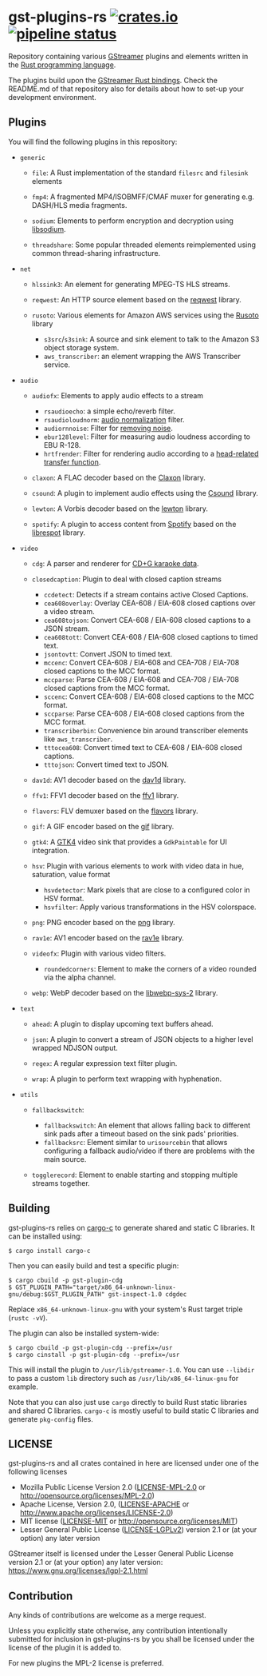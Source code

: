 # gst-plugins-rs [![crates.io](https://img.shields.io/crates/v/gst-plugin.svg)](https://crates.io/crates/gst-plugin) [![pipeline status](https://gitlab.freedesktop.org/gstreamer/gst-plugins-rs/badges/main/pipeline.svg)](https://gitlab.freedesktop.org/gstreamer/gst-plugins-rs/commits/main)

Repository containing various [GStreamer](https://gstreamer.freedesktop.org/)
plugins and elements written in the [Rust programming
language](https://www.rust-lang.org/).

The plugins build upon the [GStreamer Rust bindings](https://gitlab.freedesktop.org/gstreamer/gstreamer-rs).
Check the README.md of that repository also for details about how to set-up
your development environment.

## Plugins

You will find the following plugins in this repository:

  * `generic`
    - `file`: A Rust implementation of the standard `filesrc` and `filesink` elements

    - `fmp4`: A fragmented MP4/ISOBMFF/CMAF muxer for generating e.g. DASH/HLS media fragments.

    - `sodium`: Elements to perform encryption and decryption using [libsodium](https://libsodium.org).

    - `threadshare`: Some popular threaded elements reimplemented using common thread-sharing infrastructure.

  * `net`
    - `hlssink3`: An element for generating MPEG-TS HLS streams.

    - `reqwest`: An HTTP source element based on the [reqwest](https://github.com/seanmonstar/reqwest) library.

    - `rusoto`: Various elements for Amazon AWS services using the [Rusoto](https://rusoto.org) library
      - `s3src`/`s3sink`: A source and sink element to talk to the Amazon S3 object storage system.
      - `aws_transcriber`: an element wrapping the AWS Transcriber service.

  * `audio`
    - `audiofx`: Elements to apply audio effects to a stream
      - `rsaudioecho`: a simple echo/reverb filter.
      - `rsaudioloudnorm`: [audio normalization](http://k.ylo.ph/2016/04/04/loudnorm.html) filter.
      - `audiornnoise`: Filter for [removing noise](https://jmvalin.ca/demo/rnnoise/).
      - `ebur128level`: Filter for measuring audio loudness according to EBU R-128.
      - `hrtfrender`: Filter for rendering audio according to a [head-related transfer
        function](https://en.wikipedia.org/wiki/Head-related_transfer_function).

    - `claxon`: A FLAC decoder based on the [Claxon](https://github.com/ruuda/claxon) library.

    - `csound`: A plugin to implement audio effects using the [Csound](https://csound.com/) library.

    - `lewton`: A Vorbis decoder based on the [lewton](https://github.com/RustAudio/lewton) library.

    - `spotify`: A plugin to access content from [Spotify](https://www.spotify.com/) based on the [librespot](https://github.com/librespot-org/) library.

  * `video`
    - `cdg`: A parser and renderer for [CD+G karaoke data](https://docs.rs/cdg/0.1.0/cdg/).

    - `closedcaption`: Plugin to deal with closed caption streams
      - `ccdetect`: Detects if a stream contains active Closed Captions.
      - `cea608overlay`: Overlay CEA-608 / EIA-608 closed captions over a
        video stream.
      - `cea608tojson`: Convert CEA-608 / EIA-608 closed captions to a JSON
        stream.
      - `cea608tott`: Convert CEA-608 / EIA-608 closed captions to timed text.
      - `jsontovtt`: Convert JSON to timed text.
      - `mccenc`: Convert CEA-608 / EIA-608 and CEA-708 / EIA-708 closed captions to the MCC format.
      - `mccparse`: Parse CEA-608 / EIA-608 and CEA-708 / EIA-708 closed captions from the MCC format.
      - `sccenc`: Convert CEA-608 / EIA-608 closed captions to the MCC format.
      - `sccparse`: Parse CEA-608 / EIA-608 closed captions from the MCC format.
      - `transcriberbin`: Convenience bin around transcriber elements like `aws_transcriber`.
      - `tttocea608`: Convert timed text to CEA-608 / EIA-608 closed captions.
      - `tttojson`: Convert timed text to JSON.

    - `dav1d`: AV1 decoder based on the [dav1d](https://code.videolan.org/videolan/dav1d) library.

    - `ffv1`: FFV1 decoder based on the [ffv1](https://github.com/rust-av/ffv1) library.

    - `flavors`: FLV demuxer based on the [flavors](https://github.com/rust-av/flavors) library.

    - `gif`: A GIF encoder based on the [gif](https://github.com/image-rs/image-gif) library.

    - `gtk4`: A [GTK4](https://www.gtk.org) video sink that provides a `GdkPaintable` for UI integration.

    - `hsv`: Plugin with various elements to work with video data in hue, saturation, value format
       - `hsvdetector`: Mark pixels that are close to a configured color in HSV format.
       - `hsvfilter`: Apply various transformations in the HSV colorspace.

    - `png`: PNG encoder based on the [png](https://github.com/image-rs/image-png) library.

    - `rav1e`: AV1 encoder based on the [rav1e](https://github.com/xiph/rav1e) library.

    - `videofx`: Plugin with various video filters.
      - `roundedcorners`: Element to make the corners of a video rounded via the alpha channel.

    - `webp`: WebP decoder based on the [libwebp-sys-2](https://github.com/qnighy/libwebp-sys2-rs) library.

  * `text`
    - `ahead`: A plugin to display upcoming text buffers ahead.

    - `json`: A plugin to convert a stream of JSON objects to a higher level wrapped NDJSON output.

    - `regex`: A regular expression text filter plugin.

    - `wrap`: A plugin to perform text wrapping with hyphenation.

  * `utils`
    - `fallbackswitch`:
      - `fallbackswitch`: An element that allows falling back to different
        sink pads after a timeout based on the sink pads' priorities.
      - `fallbacksrc`: Element similar to `urisourcebin` that allows
        configuring a fallback audio/video if there are problems with the main
        source.

    - `togglerecord`: Element to enable starting and stopping multiple streams together.

## Building

gst-plugins-rs relies on [cargo-c](https://github.com/lu-zero/cargo-c/) to
generate shared and static C libraries. It can be installed using:

```
$ cargo install cargo-c
```

Then you can easily build and test a specific plugin:

```
$ cargo cbuild -p gst-plugin-cdg
$ GST_PLUGIN_PATH="target/x86_64-unknown-linux-gnu/debug:$GST_PLUGIN_PATH" gst-inspect-1.0 cdgdec
```

Replace `x86_64-unknown-linux-gnu` with your system's Rust target triple (`rustc -vV`).

The plugin can also be installed system-wide:

```
$ cargo cbuild -p gst-plugin-cdg --prefix=/usr
$ cargo cinstall -p gst-plugin-cdg --prefix=/usr
```

This will install the plugin to `/usr/lib/gstreamer-1.0`.
You can use `--libdir` to pass a custom `lib` directory
such as `/usr/lib/x86_64-linux-gnu` for example.

Note that you can also just use `cargo` directly to build Rust static libraries
and shared C libraries. `cargo-c` is mostly useful to build static C libraries
and generate `pkg-config` files.

## LICENSE

gst-plugins-rs and all crates contained in here are licensed under one of the
following licenses

 * Mozilla Public License Version 2.0 ([LICENSE-MPL-2.0](LICENSE-MPL-2.0) or http://opensource.org/licenses/MPL-2.0)
 * Apache License, Version 2.0, ([LICENSE-APACHE](LICENSE-APACHE) or http://www.apache.org/licenses/LICENSE-2.0)
 * MIT license ([LICENSE-MIT](LICENSE-MIT) or http://opensource.org/licenses/MIT)
 * Lesser General Public License ([LICENSE-LGPLv2](LICENSE-LGPLv2)) version 2.1 or (at your option) any later version

GStreamer itself is licensed under the Lesser General Public License version
2.1 or (at your option) any later version: https://www.gnu.org/licenses/lgpl-2.1.html

## Contribution

Any kinds of contributions are welcome as a merge request.

Unless you explicitly state otherwise, any contribution intentionally submitted
for inclusion in gst-plugins-rs by you shall be licensed under the license of
the plugin it is added to.

For new plugins the MPL-2 license is preferred.
